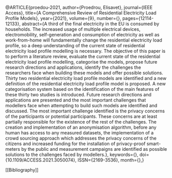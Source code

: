 @ARTICLE{proedou-2021,  author={Proedrou, Elisavet},  journal={IEEE Access},   title={A Comprehensive Review of Residential Electricity Load Profile Models},   year={2021},  volume={9},  number={},  pages={12114-12133},  abstract={A third of the final electricity in the EU is consumed by households. The increased usage of multiple electrical devices, electromobility, self-generation and consumption of electricity as well as work-from-home will fundamentally change the residential electricity load profile, so a deep understanding of the current state of residential electricity load profile modelling is necessary. The objective of this paper is to perform a literature review, evaluate the current state of the residential electricity load profile modelling, categorise the models, propose future research directions and applications, identify the challenges the researchers face when building these models and offer possible solutions. Thirty two residential electricity load profile models are identified and a new definition of the residential electricity load profile model is proposed. A new categorisation system based on the identification of the main features of these thirty two studies is introduced. Future research directions and applications are presented and the most important challenges that modellers face when attempting to build such models are identified and discussed. The most important challenge identified is the privacy concerns of the participants or potential participants. These concerns are at least partially responsible for the existence of the rest of the challenges. The creation and implementation of an anonymisation algorithm, before any human has access to any measured datasets, the implementation of a crowd sourcing approach which addresses the privacy concerns of the citizens and increased funding for the installation of privacy-proof smart-meters by the public and measurement campaigns are identified as possible solutions to the challenges faced by modellers.},  keywords={},  doi={10.1109/ACCESS.2021.3050074},  ISSN={2169-3536},  month={},}

[[Bibliography]]